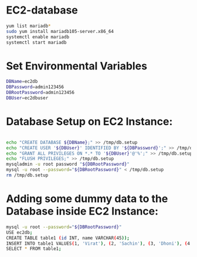 # EC2-database
```bash
yum list mariadb*
sudo yum install mariadb105-server.x86_64
systemctl enable mariadb
systemctl start mariadb
```

# Set Environmental Variables
```bash
DBName=ec2db
DBPassword=admin123456
DBRootPassword=admin123456
DBUser=ec2dbuser
```


# Database Setup on EC2 Instance:
```bash

echo "CREATE DATABASE ${DBName};" >> /tmp/db.setup
echo "CREATE USER '${DBUser}' IDENTIFIED BY '${DBPassword}';" >> /tmp/db.setup
echo "GRANT ALL PRIVILEGES ON *.* TO '${DBUser}'@'%';" >> /tmp/db.setup
echo "FLUSH PRIVILEGES;" >> /tmp/db.setup
mysqladmin -u root password "${DBRootPassword}"
mysql -u root --password="${DBRootPassword}" < /tmp/db.setup
rm /tmp/db.setup
```

# Adding some dummy data to the Database inside EC2 Instance:
```bash
mysql -u root --password="${DBRootPassword}"
USE ec2db;
CREATE TABLE table1 (id INT, name VARCHAR(45));
INSERT INTO table1 VALUES(1, 'Virat'), (2, 'Sachin'), (3, 'Dhoni'), (4, 'ABD');
SELECT * FROM table1;
```
